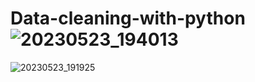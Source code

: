 # Data-cleaning-with-python![20230523_194013](https://github.com/eddie-lab/Data-cleaning-with-python/assets/63309408/904d6fee-ae12-41f0-8e66-0edd6d90b7fa)
![20230523_191925](https://github.com/eddie-lab/Data-cleaning-with-python/assets/63309408/87ba55c3-ce25-4c0b-9cb2-386801e44315)
